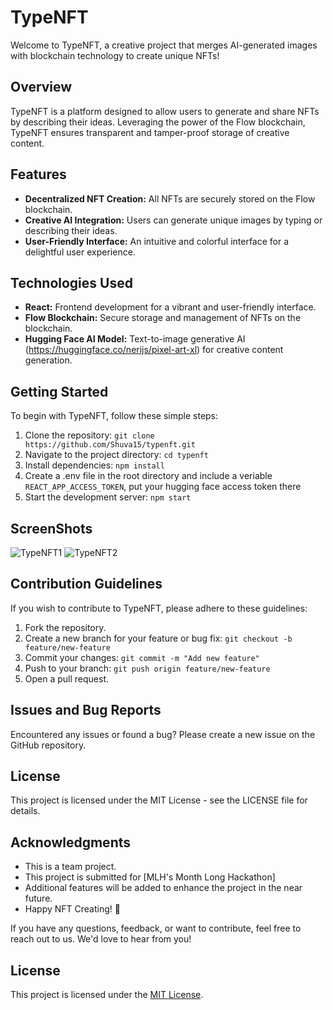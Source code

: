 # TypeNFT

Welcome to TypeNFT, a creative project that merges AI-generated images with blockchain technology to create unique NFTs!

## Overview

TypeNFT is a platform designed to allow users to generate and share NFTs by describing their ideas. Leveraging the power of the Flow blockchain, TypeNFT ensures transparent and tamper-proof storage of creative content.

## Features

- **Decentralized NFT Creation:** All NFTs are securely stored on the Flow blockchain.
- **Creative AI Integration:** Users can generate unique images by typing or describing their ideas.
- **User-Friendly Interface:** An intuitive and colorful interface for a delightful user experience.

## Technologies Used

- **React:** Frontend development for a vibrant and user-friendly interface.
- **Flow Blockchain:** Secure storage and management of NFTs on the blockchain.
- **Hugging Face AI Model:** Text-to-image generative AI (https://huggingface.co/nerijs/pixel-art-xl) for creative content generation.

## Getting Started

To begin with TypeNFT, follow these simple steps:

1. Clone the repository: `git clone https://github.com/Shuva15/typenft.git`
2. Navigate to the project directory: `cd typenft`
3. Install dependencies: `npm install`
4. Create a .env file in the root directory and include a veriable `REACT_APP_ACCESS_TOKEN`, put your hugging face access token there
5. Start the development server: `npm start`

## ScreenShots

![TypeNFT1](https://github.com/user-attachments/assets/8415d54d-23c1-44a5-adef-491cff2f58d9)
![TypeNFT2](https://github.com/user-attachments/assets/0cd88be8-98f2-4db4-9559-765709a737a9)

## Contribution Guidelines

If you wish to contribute to TypeNFT, please adhere to these guidelines:

1. Fork the repository.
2. Create a new branch for your feature or bug fix: `git checkout -b feature/new-feature`
3. Commit your changes: `git commit -m "Add new feature"`
4. Push to your branch: `git push origin feature/new-feature`
5. Open a pull request.

## Issues and Bug Reports

Encountered any issues or found a bug? Please create a new issue on the GitHub repository.

## License

This project is licensed under the MIT License - see the LICENSE file for details.

## Acknowledgments

- This is a team project.
- This project is submitted for [MLH's Month Long Hackathon]
- Additional features will be added to enhance the project in the near future.
- Happy NFT Creating! 🎨

If you have any questions, feedback, or want to contribute, feel free to reach out to us. We'd love to hear from you!

## License

This project is licensed under the [MIT License](LICENSE).
